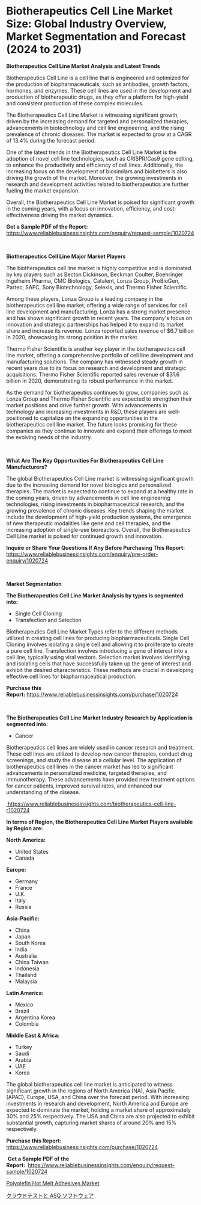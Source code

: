<p><h1>Biotherapeutics Cell Line Market Size: Global Industry Overview, Market Segmentation and Forecast (2024 to 2031)</h1></p><p><strong>Biotherapeutics Cell Line Market Analysis and Latest Trends</strong></p>
<p><p>Biotherapeutics Cell Line is a cell line that is engineered and optimized for the production of biopharmaceuticals, such as antibodies, growth factors, hormones, and enzymes. These cell lines are used in the development and production of biotherapeutic drugs, as they offer a platform for high-yield and consistent production of these complex molecules.</p><p>The Biotherapeutics Cell Line Market is witnessing significant growth, driven by the increasing demand for targeted and personalized therapies, advancements in biotechnology and cell line engineering, and the rising prevalence of chronic diseases. The market is expected to grow at a CAGR of 13.4% during the forecast period.</p><p>One of the latest trends in the Biotherapeutics Cell Line Market is the adoption of novel cell line technologies, such as CRISPR/Cas9 gene editing, to enhance the productivity and efficiency of cell lines. Additionally, the increasing focus on the development of biosimilars and biobetters is also driving the growth of the market. Moreover, the growing investments in research and development activities related to biotherapeutics are further fueling the market expansion.</p><p>Overall, the Biotherapeutics Cell Line Market is poised for significant growth in the coming years, with a focus on innovation, efficiency, and cost-effectiveness driving the market dynamics.</p></p>
<p><strong>Get a Sample PDF of the Report:&nbsp;</strong> <a href="https://www.reliablebusinessinsights.com/enquiry/request-sample/1020724">https://www.reliablebusinessinsights.com/enquiry/request-sample/1020724</a></p>
<p>&nbsp;</p>
<p><strong>Biotherapeutics Cell Line Major Market Players</strong></p>
<p><p>The biotherapeutics cell line market is highly competitive and is dominated by key players such as Becton Dickinson, Beckman Coulter, Boehringer Ingelheim Pharma, CMC Biologics, Catalent, Lonza Group, ProBioGen, Partec, SAFC, Sony Biotechnology, Selexis, and Thermo Fisher Scientific. </p><p>Among these players, Lonza Group is a leading company in the biotherapeutics cell line market, offering a wide range of services for cell line development and manufacturing. Lonza has a strong market presence and has shown significant growth in recent years. The company's focus on innovation and strategic partnerships has helped it to expand its market share and increase its revenue. Lonza reported sales revenue of $6.7 billion in 2020, showcasing its strong position in the market.</p><p>Thermo Fisher Scientific is another key player in the biotherapeutics cell line market, offering a comprehensive portfolio of cell line development and manufacturing solutions. The company has witnessed steady growth in recent years due to its focus on research and development and strategic acquisitions. Thermo Fisher Scientific reported sales revenue of $31.6 billion in 2020, demonstrating its robust performance in the market.</p><p>As the demand for biotherapeutics continues to grow, companies such as Lonza Group and Thermo Fisher Scientific are expected to strengthen their market positions and drive further growth. With advancements in technology and increasing investments in R&D, these players are well-positioned to capitalize on the expanding opportunities in the biotherapeutics cell line market. The future looks promising for these companies as they continue to innovate and expand their offerings to meet the evolving needs of the industry.</p></p>
<p>&nbsp;</p>
<p><strong>What Are The Key Opportunities For Biotherapeutics Cell Line Manufacturers?</strong></p>
<p><p>The global Biotherapeutics Cell Line market is witnessing significant growth due to the increasing demand for novel biologics and personalized therapies. The market is expected to continue to expand at a healthy rate in the coming years, driven by advancements in cell line engineering technologies, rising investments in biopharmaceutical research, and the growing prevalence of chronic diseases. Key trends shaping the market include the development of high-yield production systems, the emergence of new therapeutic modalities like gene and cell therapies, and the increasing adoption of single-use bioreactors. Overall, the Biotherapeutics Cell Line market is poised for continued growth and innovation.</p></p>
<p><strong>Inquire or Share Your Questions If Any Before Purchasing This Report:</strong> <a href="https://www.reliablebusinessinsights.com/enquiry/pre-order-enquiry/1020724">https://www.reliablebusinessinsights.com/enquiry/pre-order-enquiry/1020724</a></p>
<p>&nbsp;</p>
<p><strong>Market Segmentation</strong></p>
<p><strong>The Biotherapeutics Cell Line Market Analysis by types is segmented into:</strong></p>
<p><ul><li>Single Cell Cloning</li><li>Transfection and Selection</li></ul></p>
<p><p>Biotherapeutics Cell Line Market Types refer to the different methods utilized in creating cell lines for producing biopharmaceuticals. Single Cell Cloning involves isolating a single cell and allowing it to proliferate to create a pure cell line. Transfection involves introducing a gene of interest into a cell line, typically using viral vectors. Selection market involves identifying and isolating cells that have successfully taken up the gene of interest and exhibit the desired characteristics. These methods are crucial in developing effective cell lines for biopharmaceutical production.</p></p>
<p><strong>Purchase this Report:&nbsp;</strong><a href="https://www.reliablebusinessinsights.com/purchase/1020724">https://www.reliablebusinessinsights.com/purchase/1020724</a></p>
<p>&nbsp;</p>
<p><strong>The Biotherapeutics Cell Line Market Industry Research by Application is segmented into:</strong></p>
<p><ul><li>Cancer</li></ul></p>
<p><p>Biotherapeutics cell lines are widely used in cancer research and treatment. These cell lines are utilized to develop new cancer therapies, conduct drug screenings, and study the disease at a cellular level. The application of biotherapeutics cell lines in the cancer market has led to significant advancements in personalized medicine, targeted therapies, and immunotherapy. These advancements have provided new treatment options for cancer patients, improved survival rates, and enhanced our understanding of the disease.</p></p>
<p><a href="https://www.reliablebusinessinsights.com/biotherapeutics-cell-line-r1020724">&nbsp;https://www.reliablebusinessinsights.com/biotherapeutics-cell-line-r1020724</a></p>
<p><strong>In terms of Region, the Biotherapeutics Cell Line Market Players available by Region are:</strong></p>
<p>
    <p> <strong> North America: </strong>
        <ul>
            <li>United States</li>
            <li>Canada</li>
        </ul>
        </p> 
    <p> <strong> Europe: </strong>
        <ul>
            <li>Germany</li>
            <li>France</li>
            <li>U.K.</li>
            <li>Italy</li>
            <li>Russia</li>
        </ul>
        </p> 
    <p> <strong> Asia-Pacific: </strong>
        <ul>
            <li>China</li>
            <li>Japan</li>
            <li>South Korea</li>
            <li>India</li>
            <li>Australia</li>
            <li>China Taiwan</li>
            <li>Indonesia</li>
            <li>Thailand</li>
            <li>Malaysia</li>
        </ul>
        </p> 
    <p> <strong> Latin America: </strong>
        <ul>
            <li>Mexico</li>
            <li>Brazil</li>
            <li>Argentina Korea</li>
            <li>Colombia</li>
        </ul>
        </p> 
    <p> <strong> Middle East & Africa: </strong>
        <ul>
            <li>Turkey</li>
            <li>Saudi</li>
            <li>Arabia</li>
            <li>UAE</li>
            <li>Korea</li>
        </ul>
    </p>
    </p>
<p><p>The global biotherapeutics cell line market is anticipated to witness significant growth in the regions of North America (NA), Asia Pacific (APAC), Europe, USA, and China over the forecast period. With increasing investments in research and development, North America and Europe are expected to dominate the market, holding a market share of approximately 30% and 25% respectively. The USA and China are also projected to exhibit substantial growth, capturing market shares of around 20% and 15% respectively.</p></p>
<p><strong>Purchase this Report: </strong><a href="https://www.reliablebusinessinsights.com/purchase/1020724">https://www.reliablebusinessinsights.com/purchase/1020724</a></p>
<p>&nbsp;<strong>Get a Sample PDF of the Report:&nbsp;&nbsp;</strong><a href="https://www.reliablebusinessinsights.com/enquiry/request-sample/1020724">https://www.reliablebusinessinsights.com/enquiry/request-sample/1020724</a></p>
<p><strong></strong></p>
<p><p><a href="https://view.publitas.com/reportprime-1/polyolefin-hot-melt-adhesives-market-insight-market-trends-growth-forecasted-from-2024-to-2031/">Polyolefin Hot Melt Adhesives Market</a></p><p><a href="https://medium.com/@chrispcreem58/%E3%82%AF%E3%83%A9%E3%82%A6%E3%83%89%E3%83%86%E3%82%B9%E3%83%88%E3%81%A8asq%E3%82%BD%E3%83%95%E3%83%88%E3%82%A6%E3%82%A7%E3%82%A2%E5%B8%82%E5%A0%B4-%E5%B8%82%E5%A0%B4cagr-%E5%B8%82%E5%A0%B4%E3%83%88%E3%83%AC%E3%83%B3%E3%83%89-%E3%81%8A%E3%82%88%E3%81%B3%E6%88%90%E9%95%B7%E6%88%A6%E7%95%A5%E3%81%B8%E3%81%AE%E6%B4%9E%E5%AF%9F-f08ad7ea589c">クラウドテストと ASQ ソフトウェア</a></p></p>